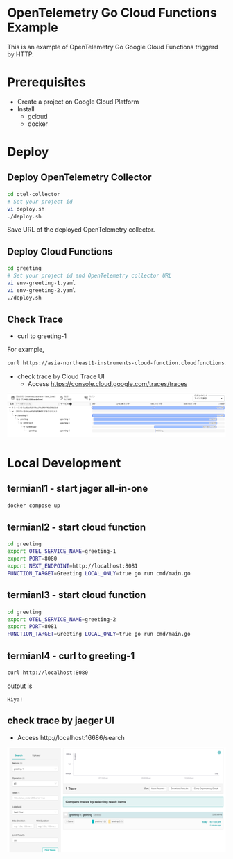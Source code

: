 # OpenTelemetry Go Cloud Functions Example
This is an example of OpenTelemetry Go Google Cloud Functions triggerd by HTTP.

# Prerequisites
- Create a project on Google Cloud Platform
- Install
  - gcloud
  - docker

# Deploy
## Deploy OpenTelemetry Collector

```bash
cd otel-collector
# Set your project id
vi deploy.sh 
./deploy.sh
```

Save URL of the deployed OpenTelemetry collector.

## Deploy Cloud Functions

```bash
cd greeting
# Set your project id and OpenTelemetry collector URL
vi env-greeting-1.yaml
vi env-greeting-2.yaml
./deploy.sh
```

## Check Trace
- curl to greeting-1

For example,

```bash
curl https://asia-northeast1-instruments-cloud-function.cloudfunctions.net/greeting-1
```

- check trace by Cloud Trace UI
    - Access https://console.cloud.google.com/traces/traces

![Alt text](image.png)

# Local Development
## termianl1 - start jager all-in-one

```bash
docker compose up
```

## termianl2 - start cloud function

```bash
cd greeting
export OTEL_SERVICE_NAME=greeting-1
export PORT=8080
export NEXT_ENDPOINT=http://localhost:8081
FUNCTION_TARGET=Greeting LOCAL_ONLY=true go run cmd/main.go
```

## termianl3 - start cloud function

```bash
cd greeting
export OTEL_SERVICE_NAME=greeting-2
export PORT=8081
FUNCTION_TARGET=Greeting LOCAL_ONLY=true go run cmd/main.go
```

## termianl4 - curl to greeting-1

```bash
curl http://localhost:8080
```

output is
```
Hiya!
```

## check trace by jaeger UI

- Access http://localhost:16686/search

![Alt text](image-1.png)